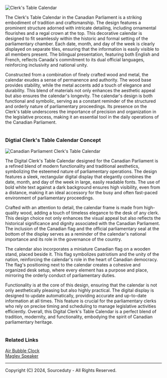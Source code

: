 ![Clerk's Table Calendar](https://github.com/sourceduty/Canadoan_Clerk_Table_Calendar/assets/123030236/aab07449-d6ba-40f3-965d-1516b5969dbd)

The Clerk's Table Calendar in the Canadian Parliament is a striking embodiment of tradition and craftsmanship. The design features a prominent structure adorned with intricate detailing, including ornamental flourishes and a regal crown at the top. This decorative calendar is designed to fit seamlessly within the historic and formal setting of the parliamentary chamber. Each date, month, and day of the week is clearly displayed on separate tiles, ensuring that the information is easily visible to all members present. The bilingual presentation, featuring both English and French, reflects Canada's commitment to its dual official languages, reinforcing inclusivity and national unity.

Constructed from a combination of finely crafted wood and metal, the calendar exudes a sense of permanence and authority. The wood base provides stability, while the metal accents add a touch of elegance and durability. This blend of materials not only enhances the aesthetic appeal but also ensures the calendar's longevity. The calendar's design is both functional and symbolic, serving as a constant reminder of the structured and orderly nature of parliamentary proceedings. Its presence on the Clerk's table underscores the importance of precision and organization in the legislative process, making it an essential tool in the daily operations of the Canadian Parliament.

#
### Digtial Clerk's Table Calendar Concept

![Canadian Parliament Clerk's Table Calendar](https://github.com/sourceduty/Canadoan_Clerk_Table_Calendar/assets/123030236/c56a86b8-d7be-4f1e-80b3-8bd4c172cc89)

The Digital Clerk's Table Calendar designed for the Canadian Parliament is a refined blend of modern functionality and traditional aesthetics, symbolizing the esteemed nature of parliamentary operations. The design features a sleek, rectangular digital display that elegantly combines the date, month, and day of the week in large, easily readable fonts. The use of bold white text against a dark background ensures high visibility, even from a distance, making it an ideal accessory for the busy and often fast-paced environment of parliamentary proceedings.

Crafted with an attention to detail, the calendar frame is made from high-quality wood, adding a touch of timeless elegance to the desk of any clerk. This design choice not only enhances the visual appeal but also reflects the historical significance and dignity associated with the Canadian Parliament. The inclusion of the Canadian flag and the official parliamentary seal at the bottom of the display serves as a reminder of the calendar's national importance and its role in the governance of the country.

The calendar also incorporates a miniature Canadian flag on a wooden stand, placed beside it. This flag symbolizes patriotism and the unity of the nation, reinforcing the calendar's role in the heart of Canadian democracy. The flag's positioning next to the calendar creates a cohesive and organized desk setup, where every element has a purpose and place, mirroring the orderly conduct of parliamentary duties.

Functionality is at the core of this design, ensuring that the calendar is not only aesthetically pleasing but also highly practical. The digital display is designed to update automatically, providing accurate and up-to-date information at all times. This feature is crucial for the parliamentary clerks who rely on precise timing and scheduling to manage legislative activities efficiently. Overall, this Digital Clerk's Table Calendar is a perfect blend of tradition, modernity, and functionality, embodying the spirit of Canadian parliamentary heritage.

#
### Related Links

[Air Bubble Clock](https://github.com/sourceduty/Air_Bubble_Clock)
<br>
[Maglev Speaker](https://github.com/sourceduty/Maglev_Speaker)

***
Copyright (C) 2024, Sourceduty - All Rights Reserved.
